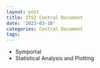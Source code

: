 ```yaml
---
layout: post
title: ITS2 Central Document
date: '2023-03-10'
categories: Central Document
tags: 
---
```


  * Symportal
  * Statistical Analysis and Plotting